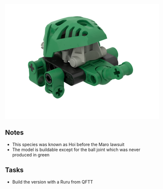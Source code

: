 ![](shore-turtle.png)

Notes
-----
* This species was known as Hoi before the Maro lawsuit
* The model is buildable except for the ball joint which was never produced in green

Tasks
-----
* Build the version with a Ruru from QFTT